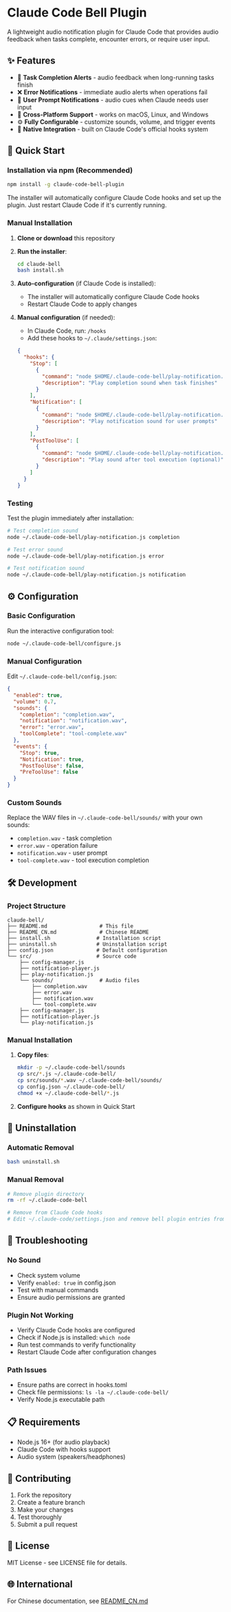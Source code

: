 # Claude Code Bell Plugin

A lightweight audio notification plugin for Claude Code that provides audio feedback when tasks complete, encounter errors, or require user input.

## ✨ Features

- 🔔 **Task Completion Alerts** - audio feedback when long-running tasks finish
- ❌ **Error Notifications** - immediate audio alerts when operations fail
- 🔔 **User Prompt Notifications** - audio cues when Claude needs user input
- 🎵 **Cross-Platform Support** - works on macOS, Linux, and Windows
- ⚙️ **Fully Configurable** - customize sounds, volume, and trigger events
- 🔗 **Native Integration** - built on Claude Code's official hooks system

## 🚀 Quick Start

### Installation via npm (Recommended)

```bash
npm install -g claude-code-bell-plugin
```

The installer will automatically configure Claude Code hooks and set up the plugin. Just restart Claude Code if it's currently running.

### Manual Installation

1. **Clone or download** this repository
2. **Run the installer**:
   ```bash
   cd claude-bell
   bash install.sh
   ```

3. **Auto-configuration** (if Claude Code is installed):
   - The installer will automatically configure Claude Code hooks
   - Restart Claude Code to apply changes

4. **Manual configuration** (if needed):
   - In Claude Code, run: `/hooks`
   - Add these hooks to `~/.claude/settings.json`:
   ```json
   {
     "hooks": {
       "Stop": [
         {
           "command": "node $HOME/.claude-code-bell/play-notification.js completion",
           "description": "Play completion sound when task finishes"
         }
       ],
       "Notification": [
         {
           "command": "node $HOME/.claude-code-bell/play-notification.js notification",
           "description": "Play notification sound for user prompts"
         }
       ],
       "PostToolUse": [
         {
           "command": "node $HOME/.claude-code-bell/play-notification.js toolComplete",
           "description": "Play sound after tool execution (optional)"
         }
       ]
     }
   }
   ```

### Testing

Test the plugin immediately after installation:

```bash
# Test completion sound
node ~/.claude-code-bell/play-notification.js completion

# Test error sound
node ~/.claude-code-bell/play-notification.js error

# Test notification sound
node ~/.claude-code-bell/play-notification.js notification
```

## ⚙️ Configuration

### Basic Configuration

Run the interactive configuration tool:
```bash
node ~/.claude-code-bell/configure.js
```

### Manual Configuration

Edit `~/.claude-code-bell/config.json`:

```json
{
  "enabled": true,
  "volume": 0.7,
  "sounds": {
    "completion": "completion.wav",
    "notification": "notification.wav",
    "error": "error.wav",
    "toolComplete": "tool-complete.wav"
  },
  "events": {
    "Stop": true,
    "Notification": true,
    "PostToolUse": false,
    "PreToolUse": false
  }
}
```

### Custom Sounds

Replace the WAV files in `~/.claude-code-bell/sounds/` with your own sounds:
- `completion.wav` - task completion
- `error.wav` - operation failure
- `notification.wav` - user prompt
- `tool-complete.wav` - tool execution completion

## 🛠️ Development

### Project Structure

```
claude-bell/
├── README.md                 # This file
├── README_CN.md              # Chinese README
├── install.sh               # Installation script
├── uninstall.sh             # Uninstallation script
├── config.json              # Default configuration
└── src/                     # Source code
    ├── config-manager.js
    ├── notification-player.js
    ├── play-notification.js
    └── sounds/               # Audio files
        ├── completion.wav
        ├── error.wav
        ├── notification.wav
        └── tool-complete.wav
    ├── config-manager.js
    ├── notification-player.js
    └── play-notification.js
```

### Manual Installation

1. **Copy files**:
   ```bash
   mkdir -p ~/.claude-code-bell/sounds
   cp src/*.js ~/.claude-code-bell/
   cp src/sounds/*.wav ~/.claude-code-bell/sounds/
   cp config.json ~/.claude-code-bell/
   chmod +x ~/.claude-code-bell/*.js
   ```

2. **Configure hooks** as shown in Quick Start

## 🧹 Uninstallation

### Automatic Removal
```bash
bash uninstall.sh
```

### Manual Removal
```bash
# Remove plugin directory
rm -rf ~/.claude-code-bell

# Remove from Claude Code hooks
# Edit ~/.claude-code/settings.json and remove bell plugin entries from the hooks section
```

## 🔧 Troubleshooting

### No Sound
- Check system volume
- Verify `enabled: true` in config.json
- Test with manual commands
- Ensure audio permissions are granted

### Plugin Not Working
- Verify Claude Code hooks are configured
- Check if Node.js is installed: `which node`
- Run test commands to verify functionality
- Restart Claude Code after configuration changes

### Path Issues
- Ensure paths are correct in hooks.toml
- Check file permissions: `ls -la ~/.claude-code-bell/`
- Verify Node.js executable path

## 📋 Requirements

- Node.js 16+ (for audio playback)
- Claude Code with hooks support
- Audio system (speakers/headphones)

## 🤝 Contributing

1. Fork the repository
2. Create a feature branch
3. Make your changes
4. Test thoroughly
5. Submit a pull request

## 📄 License

MIT License - see LICENSE file for details.

## 🌐 International

For Chinese documentation, see [README_CN.md](README_CN.md)